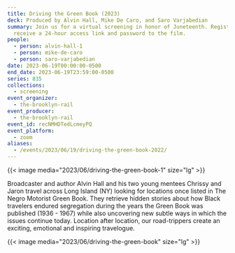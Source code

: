 ```yaml
---
title: Driving the Green Book (2023)
deck: Produced by Alvin Hall, Mike De Caro, and Saro Varjabedian
summary: Join us for a virtual screening in honor of Juneteenth. Register to
  receive a 24-hour access link and password to the film.
people:
  - person: alvin-hall-1
  - person: mike-de-caro
  - person: saro-varjabedian
date: 2023-06-19T00:00:00-0500
end_date: 2023-06-19T23:59:00-0500
series: 835
collections:
  - screening
event_organizer:
  - the-brooklyn-rail
event_producer:
  - the-brooklyn-rail
event_id: recNMHDTedLcmeyPQ
event_platform:
  - zoom
aliases:
  - /events/2023/06/19/driving-the-green-book-2022/
---
```


{{< image media="2023/06/driving-the-green-book-1" size="lg" >}}

Broadcaster and author Alvin Hall and his two young mentees Chrissy and Jaron travel across Long Island (NY) looking for locations once listed in The Negro Motorist Green Book. They retrieve hidden stories about how Black travelers endured segregation during the years the Green Book was published (1936 - 1967) while also uncovering new subtle ways in which the issues continue today. Location after location, our road-trippers create an exciting, emotional and inspiring travelogue.

{{< image media="2023/06/driving-the-green-book" size="lg" >}}